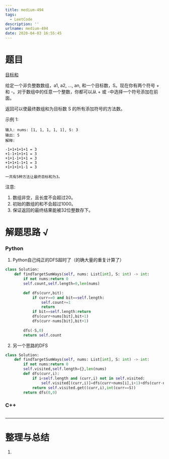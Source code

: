 ```yaml
---
title: medium-494
tags:
  - LeetCode
description: ''
urlname: medium-494
date: 2020-04-03 16:55:45
---
```


# 题目

[目标和](https://leetcode-cn.com/problems/target-sum/)

给定一个非负整数数组，a1, a2, ..., an, 和一个目标数，S。现在你有两个符号 + 和 -。对于数组中的任意一个整数，你都可以从 + 或 -中选择一个符号添加在前面。

返回可以使最终数组和为目标数 S 的所有添加符号的方法数。

示例 1:

```
输入: nums: [1, 1, 1, 1, 1], S: 3
输出: 5
解释: 

-1+1+1+1+1 = 3
+1-1+1+1+1 = 3
+1+1-1+1+1 = 3
+1+1+1-1+1 = 3
+1+1+1+1-1 = 3

一共有5种方法让最终目标和为3。
```


注意:

1. 数组非空，且长度不会超过20。
2. 初始的数组的和不会超过1000。
3. 保证返回的最终结果能被32位整数存下。

# 解题思路 √

### Python

1. Python自己纯正的DFS超时了（的确大量的重复计算了）

```python
class Solution:
    def findTargetSumWays(self, nums: List[int], S: int) -> int:
        if not nums:return 0
        self.count,self.length=0,len(nums)
        
        def dfs(curr,bit):
            if curr==0 and bit==self.length:
                self.count+=1
                return
            if bit==self.length:return
            dfs(curr+nums[bit],bit+1)
            dfs(curr-nums[bit],bit+1)
        
        dfs(-S,0)
        return self.count
```

2. 另一个思路的DFS


```python
class Solution:
    def findTargetSumWays(self, nums: List[int], S: int) -> int:
        if not nums:return 0
        self.visited,self.length={},len(nums)
        def dfs(curr,i):
            if i<self.length and (curr,i) not in self.visited:
                self.visited[(curr,i)]=dfs(curr+nums[i],i+1)+dfs(curr-nums[i],i+1)
            return self.visited.get((curr,i),int(curr==S))
        return dfs(0,0)
```



### C++

```cpp

```

---



# 整理与总结

1. 

